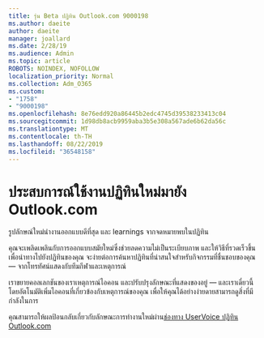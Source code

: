 ```yaml
---
title: รุ่น Beta ปฏิทิน Outlook.com 9000198
ms.author: daeite
author: daeite
manager: joallard
ms.date: 2/28/19
ms.audience: Admin
ms.topic: article
ROBOTS: NOINDEX, NOFOLLOW
localization_priority: Normal
ms.collection: Adm_O365
ms.custom:
- "1758"
- "9000198"
ms.openlocfilehash: 8e76edd920a86445b2edc4745d39538233413c04
ms.sourcegitcommit: 1d98db8acb9959aba3b5e308a567ade6b62da56c
ms.translationtype: MT
ms.contentlocale: th-TH
ms.lasthandoff: 08/22/2019
ms.locfileid: "36548158"
---
```

# <a name="new-calendar-experiences-coming-to-outlookcom"></a>ประสบการณ์ใช้งานปฏิทินใหม่มายัง Outlook.com

รูปลักษณ์ใหม่นำงานออกแบบดีที่สุด และ learnings จากจดหมายพบในปฏิทิน

คุณจะเพลิดเพลินกับการออกแบบสมัยใหม่ซึ่งช่วยลดความไม่เป็นระเบียบภาพ และให้วิธีที่รวดเร็วขึ้นเพื่อนำทางไปยังปฏิทินของคุณ จะง่ายต่อการค้นหาปฏิทินที่น่าสนใจสำหรับกิจกรรมที่ชื่นชอบของคุณ — จากโทรทัศน์แสดงกับทีมกีฬาและเหตุการณ์

เราขยายคอลเลกชันของเราเหตุการณ์ไอคอน และปรับปรุงลักษณะที่แสดงของอยู่ — และเราเดี๋ยวนี้โดยอัตโนมัติเพิ่มไอคอนที่เกี่ยวข้องกับเหตุการณ์ของคุณ เพื่อให้คุณได้อย่างง่ายดายสามารถดูสิ่งที่มีกำลังในการ

คุณสามารถให้ผลป้อนกลับเกี่ยวกับลักษณะการทำงานใหม่ผ่าน[ช่องทาง UserVoice ปฏิทิน Outlook.com](https://outlook.uservoice.com/forums/601444-new-experiences-in-outlook-com?category_id=209197)